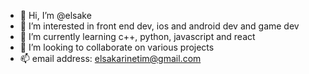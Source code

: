 - 👋 Hi, I’m @elsake
- 👀 I’m interested in front end dev, ios and android dev and game dev
- 🌱 I’m currently learning c++, python, javascript and react
- 💞️ I’m looking to collaborate on various projects
- 📫 email address: elsakarinetim@gmail.com

<!---
elsake/elsake is a ✨ special ✨ repository because its `README.md` (this file) appears on your GitHub profile.
You can click the Preview link to take a look at your changes.
--->
